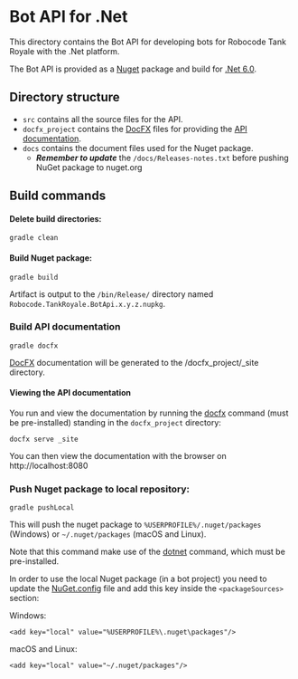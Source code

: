 # Bot API for .Net

This directory contains the Bot API for developing bots for Robocode Tank Royale with the .Net platform.

The Bot API is provided as a [Nuget] package and build for [.Net 6.0].

## Directory structure

- `src` contains all the source files for the API.
- `docfx_project` contains the [DocFX] files for providing the [API documentation].
- `docs` contains the document files used for the Nuget package.
    - ***Remember to update*** the `/docs/Releases-notes.txt` before pushing NuGet package to nuget.org

## Build commands

#### Delete build directories:

    gradle clean

#### Build Nuget package:

    gradle build

Artifact is output to the `/bin/Release/` directory named `Robocode.TankRoyale.BotApi.x.y.z.nupkg`.

### Build API documentation

    gradle docfx

[DocFX] documentation will be generated to the /docfx_project/_site directory.

#### Viewing the API documentation

You run and view the documentation by running the [docfx] command (must be pre-installed) standing in
the `docfx_project` directory:

    docfx serve _site

You can then view the documentation with the browser on http://localhost:8080

### Push Nuget package to local repository:

    gradle pushLocal

This will push the nuget package to `%USERPROFILE%/.nuget/packages` (Windows) or `~/.nuget/packages` (macOS and Linux).

Note that this command make use of the [dotnet] command, which must be pre-installed.

In order to use the local Nuget package (in a bot project) you need to update the [NuGet.config] file and add this key
inside the `<packageSources>` section:

Windows:

    <add key="local" value="%USERPROFILE%\.nuget\packages"/>

macOS and Linux:

    <add key="local" value="~/.nuget/packages"/>


[.Net 6.0]: https://dotnet.microsoft.com/en-us/download/dotnet/6.0 "Download .NET 6.0"

[Nuget]: https://www.nuget.org/ "Nuget homepage"

[DocFX]: https://dotnet.github.io/docfx/ "DocFX site"

[docfx]: https://github.com/dotnet/docfx/releases "docfx command"

[dotnet]: https://docs.microsoft.com/en-us/dotnet/core/tools/dotnet "dotnet command"

[API documentation]: https://robocode-dev.github.io/tank-royale/api/dotnet/ "API documentation"

[NuGet.config]: https://docs.microsoft.com/en-us/nuget/consume-packages/configuring-nuget-behavior "NuGet configuration"